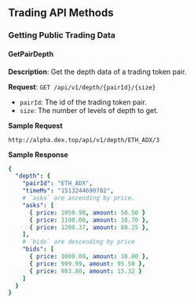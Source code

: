 ## Trading API Methods

### Getting Public Trading Data

#### GetPairDepth

**Description**: Get the depth data of a trading token pair.

**Request**: `GET /api/v1/depth/{pairId}/{size}`

- `pairId`: The id of the trading token pair.
- `size`: The number of levels of depth to get.

**Sample Request**

```http
http://alpha.dex.top/api/v1/depth/ETH_ADX/3
```

**Sample Response**
```yaml
{
  "depth": {
    "pairId": "ETH_ADX",
    "timeMs": "1513244690782",
    # `asks` are ascending by price.
    "asks": [
      { price: 1050.98, amount: 50.50 }
      { price: 1100.00, amount: 10.70 },
      { price: 1200.37, amount: 80.25 },
    ],
    # `bids` are descending by price
    "bids": [
      { price: 1000.00, amount: 10.00 },
      { price: 999.99, amount: 95.50 },
      { price: 983.80, amount: 15.32 }
    ]
  }
}
```

